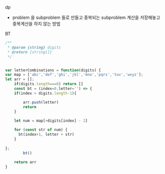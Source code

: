 dp 
- problem 을 subproblem 들로 만들고 중복되는 subproblem 계산을 저장해놓고 중복계산을 하지 않는 방법

BT 

```js
/**
 * @param {string} digits
 * @return {string[]}
 */


var letterCombinations = function(digits) {
var map = ['abc','def','ghi','jkl','mno','pqrs','tuv','wxyz'];
let arr = [];
    if(digits.length===0) return []
    const bt = (index=0,letter='') => {
    if(index > digits.length-1){

        arr.push(letter) 
        return
    } 
    
    let num = map[+digits[index] - 2]    

    for (const str of num) {
      bt(index+1, letter + str) 
    }
    
};
        bt()
        
    return arr
}
```